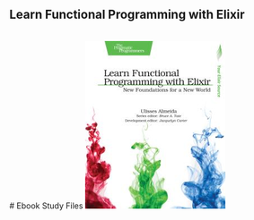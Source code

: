 ## Learn Functional Programming with Elixir

<br />
# Ebook Study Files
<img src="img/learn_functional_elixir.jpeg" />
